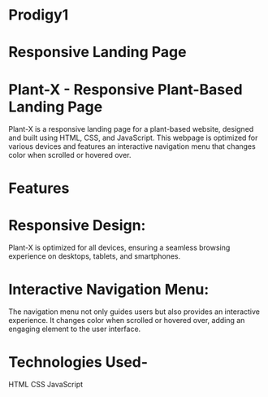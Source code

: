 # Prodigy1
# Responsive Landing Page
# Plant-X - Responsive Plant-Based Landing Page
Plant-X is a responsive landing page for a plant-based website, designed and built using HTML, CSS, and JavaScript. This webpage is optimized for various devices and features an interactive navigation menu that changes color when scrolled or hovered over.

# Features
# Responsive Design:
Plant-X is optimized for all devices, ensuring a seamless browsing experience on desktops, tablets, and smartphones.
# Interactive Navigation Menu:
The navigation menu not only guides users but also provides an interactive experience. It changes color when scrolled or hovered over, adding an engaging element to the user interface.
# Technologies Used-
HTML
CSS
JavaScript
